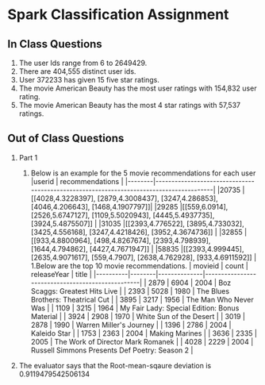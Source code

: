 # Spark Classification Assignment  

## In Class Questions
1. The user Ids range from 6 to 2649429.
1. There are 404,555 distinct user ids.
1. User 372233 has given 15 five star ratings.
1. The movie American Beauty has the most user ratings with 154,832 user rating.
1. The movie American Beauty has the most 4 star ratings with 57,537 ratings.


## Out of Class Questions

1. Part 1
   1. Below is an example for the 5 movie recommendations for each user
		|userid  |      recommendations                                                                   |
		|--------|----------------------------------------------------------------------------------------|
		|20735   |[[4028,4.3228397], [2879,4.3008437], [3247,4.286853], [4046,4.206643], [1468,4.1907797]]|
		|29285   |[[559,6.0914], [2526,5.6747127], [1109,5.5020943], [4445,5.4937735], [3924,5.4875507]]  |
		|31035   |[[2393,4.776522], [3895,4.733032], [3425,4.556168], [3247,4.4218426], [3952,4.3674736]] |
		|32855   |[[933,4.8800964], [498,4.8267674], [2393,4.798939], [1644,4.794862], [4427,4.7671947]]  |
		|58835   |[[2393,4.999445], [2635,4.9071617], [559,4.7907], [2638,4.762928], [933,4.6911592]]     |
   1.Below are the top 10 movie recommendations. 
		| movieid  | count  | releaseYear  |   title                                          |
		|----------|--------|--------------|--------------------------------------------------|
		| 2879     | 6904   | 2004         |   Boz Scaggs: Greatest Hits Live                 |
		| 2393     | 5028   | 1980         |   The Blues Brothers: Theatrical Cut             |
		| 3895     | 3217   | 1956         |   The Man Who Never Was                          |
		| 1109     | 3215   | 1964         |   My Fair Lady: Special Edition: Bonus Material  |
		| 3924     | 2908   | 1970         |   White Sun of the Desert                        |
		| 3019     | 2878   | 1990         |   Warren Miller's Journey                        |
		| 1396     | 2786   | 2004         |   Kaleido Star                                   |
		| 1753     | 2363   | 2004         |   Making Marines                                 |
		| 3636     | 2335   | 2005         |   The Work of Director Mark Romanek              |
		| 4028     | 2229   | 2004         |   Russell Simmons Presents Def Poetry: Season 2  |

1. The evaluator says that the Root-mean-sqaure deviation is 0.9119479542506134




